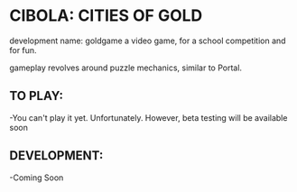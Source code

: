 # CIBOLA: CITIES OF GOLD

development name: goldgame
a video game, for a school competition and for fun.

gameplay revolves around puzzle mechanics, similar to Portal.



## TO PLAY:
-You can't play it yet. Unfortunately. However, beta testing will be available soon


## DEVELOPMENT:
-Coming Soon
